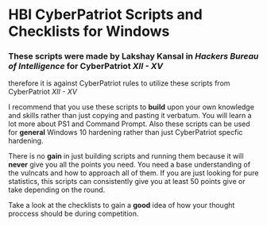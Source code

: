 # HBI CyberPatriot Scripts and Checklists for Windows
### These scripts were made by Lakshay Kansal in *Hackers Bureau of Intelligence* for CyberPatriot *XII - XV*
therefore it is against CyberPatriot rules to utilize these scripts from CyberPatriot *XII - XV*

I recommend that you use these scripts to **build** upon your own knowledge and skills rather than just copying and pasting it verbatum.
You will learn a lot more about PS1 and Command Prompt. Also these scripts can be used for **general** Windows 10 hardening rather than just CyberPatriot specfic hardening.

There is no **gain** in just building scripts and running them because it will **never** give you all the points you need. You need a base understanding of the vulncats and how to approach all of them. If you are just looking for pure statistics, this scripts can consistently give you at least 50 points give or take depending on the round.

Take a look at the checklists to gain a **good** idea of how your thought proccess should be during competition.
